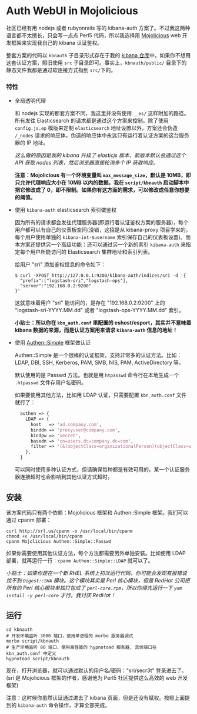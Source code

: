# Auth WebUI in Mojolicious

社区已经有用 nodejs 或者 rubyonrails 写的 kibana-auth 方案了。不过我这两种语言都不太擅长，只会写一点点 Perl5 代码，所以我选择用 [Mojolicious](http://mojolicio.us) web 开发框架来实现我自己的 kibana 认证鉴权。

整套方案的代码以 `kbnauth` 子目录形式存在于我的 [kibana 仓库](https://github.com/chenryn/kibana)中，如果你不想用这套认证方案，照旧使用 `src` 子目录即可。事实上，`kbnauth/public/` 目录下的静态文件我都是通过软连接方式指到 `src/`下的。

### 特性

* 全局透明代理

  和 nodejs 实现的那套方案不同，我这里并没有使用 `__es/` 这样附加的路径。所有发往 Elasticsearch 的请求都是通过这个方案来控制。除了使用 `config.js.ep` 模版来定制 `elasticsearch` 地址设置以外，方案还会伪造 `/_nodes` 请求的响应体，伪造的响应体中永远只有运行着认证方案的这台服务器的 IP 地址。

  *这么做的原因是我的 kibana 升级了 elasticjs 版本，新版本默认会通过这个 API 获取 nodes 列表，然后浏览器直接轮询多个 IP 获取响应。*

  **注意：Mojolicious 有一个环境变量叫 `max_message_size`，默认是 10MB，即只允许代理响应大小在 10MB 以内的数据。我在 `script/kbnauth` 启动脚本中把它修改成了 0，即不限制。如果你有这方面的需求，可以修改成任意你想要的阈值。**

* 使用 `kibana-auth` elasticsearch 索引做鉴权

  因为所有的请求都会发往代理服务器(即运行着认证鉴权方案的服务器)，每个用户都可以有自己的仪表板空间(没错，这招是从 kibana-proxy 项目学来的，每个用户使用单独的 `kibana-int-$username` 索引保存自己的仪表板设置)。而本方案还提供另一个高级功能：还可以通过另一个新的索引 `kibana-auth` 来指定每个用户所能访问的 Elasticsearch 集群地址和索引列表。

  给用户 "sri" 添加鉴权信息的命令如下：

  ```
  $ curl -XPOST http://127.0.0.1:9200/kibana-auth/indices/sri -d '{
    "prefix":["logstash-sri","logstash-ops"],
    "server":"192.168.0.2:9200"
  }'
   ```

  这就意味着用户 "sri" 能访问的，是存在 "192.168.0.2:9200" 上的 "logstash-sri-YYYY.MM.dd" 或者 "logstash-ops-YYYY.MM.dd" 索引。

  **小贴士：所以你在 `kbn_auth.conf` 里配置的 eshost/esport，其实并不意味着 kibana 数据的来源，而是认证方案用来请求 `kibana-auth` 信息的地址！**

* 使用 [Authen::Simple](https://metacpan.org/pod/Authen::Simple) 框架做认证

  Authen::Simple 是一个很棒的认证框架，支持非常多的认证方法。比如：LDAP, DBI, SSH, Kerberos, PAM, SMB, NIS, PAM, ActiveDirectory 等。

  默认使用的是 Passwd 方法。也就是用 `htpasswd` 命令行在本地生成一个 `.htpasswd` 文件存用户名密码。

  如果要使用其他方法，比如用 LDAP 认证，只需要配置 `kbn_auth.conf` 文件就行了：

  ```perl
    authen => {
      LDAP => {
        host   => 'ad.company.com',
        binddn => 'proxyuser@company.com',
        bindpw => 'secret',
        basedn => 'cn=users,dc=company,dc=com',
        filter => '(&(objectClass=organizationalPerson)(objectClass=user)(sAMAccountName=%s))'
      },
    }
  ```

  可以同时使用多种认证方式，但请确保每种都是有效可用的。某一个认证服务器连接超时也会影响到其他认证方式超时。

## 安装

该方案代码只有两个依赖：Mojolicious 框架和 Authen::Simple 框架。我们可以通过 cpanm 部署：

```
curl http://xrl.us/cpanm -o /usr/local/bin/cpanm
chmod +x /usr/local/bin/cpanm
cpanm Mojolicious Authen::Simple::Passwd
```

如果你需要使用其他认证方法，每个方法都需要另外单独安装。比如使用 LDAP 部署，就再运行一行：`cpanm Authen::Simple::LDAP` 就可以了。

*小贴士：如果你是在一个新 RHEL 系统上初次运行代码，你可能会发现有报错说找不到 `Digest::SHA` 模块。这个模块其实是 Perl 核心模块，但是 RedHat 公司把所有的 Perl 核心模块单独打包成了 `perl-core.rpm`，所以你得先运行一下 `yum install -y perl-core` 才行。我讨厌 RedHat！*

## 运行

```
cd kbnauth
# 开发环境监听 3000 端口，使用单进程的 morbo 服务器调试
morbo script/kbnauth
# 生产环境监听 80 端口，使用高性能的 hypnotoad 服务器, 具体端口在 kbn_auth.conf 中定义
hypnotoad script/kbnauth
```

现在，打开浏览器，就可以通过默认的用户名/密码："sri/secr3t" 登录进去了。(sri 是 Mojolicious 框架的作者，感谢他为 Perl5 社区提供这么高效的 web 开发框架)

注意：这时候你虽然认证通过进去了 kibana 页面，但是还没有赋权。按照上面提到的 `kibana-auth` 命令操作，才算全部完成。
